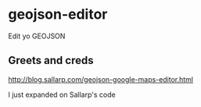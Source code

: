# geojson-editor
Edit yo GEOJSON


## Greets and creds

http://blog.sallarp.com/geojson-google-maps-editor.html

I just expanded on Sallarp's code
